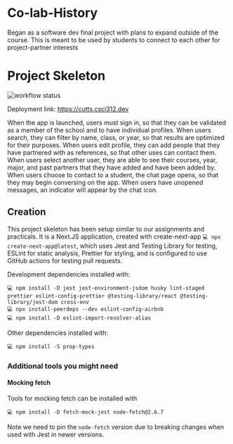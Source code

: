 # Co-lab-History
Began as a software dev final project with plans to expand outside of the course. This is meant to be used by students to connect to each other for project-partner interests
# Project Skeleton

![workflow status](https://github.com/csci312-f24/project-cutts/actions/workflows/node.js.yml/badge.svg)

Deployment link: https://cutts.csci312.dev

When the app is launched, users must sign in, so that they can be validated as a member of the school and to have individual profiles.
When users search, they can filter by name, class, or year, so that results are optimized for their purposes.
When users edit profile, they can add people that they have partnered with as references, so that other uses can contact them.
When users select another user, they are able to see their courses, year, major, and past partners that they have added and have been added by.
When users choose to contact to a student, the chat page opens, so that they may begin conversing on the app.
When users have unopened messages, an indicator will appear by the chat icon.

## Creation

This project skeleton has been setup similar to our assignments and practicals. It is a Next.JS application, created with create-next-app `💻 npx create-next-app@latest`, which uses Jest and Testing Library for testing, ESLint for static analysis, Prettier for styling, and is configured to use GitHub actions for testing pull requests.

Development dependencies installed with:

```
💻 npm install -D jest jest-environment-jsdom husky lint-staged prettier eslint-config-prettier @testing-library/react @testing-library/jest-dom cross-env
💻 npx install-peerdeps --dev eslint-config-airbnb
💻 npm install -D eslint-import-resolver-alias
```

Other dependencies installed with:

```
💻 npm install -S prop-types
```

### Additional tools you might need

#### Mocking fetch

Tools for mocking fetch can be installed with

```
💻 npm install -D fetch-mock-jest node-fetch@2.6.7
```

Note we need to pin the `node-fetch` version due to breaking changes when used with Jest in newer versions.
